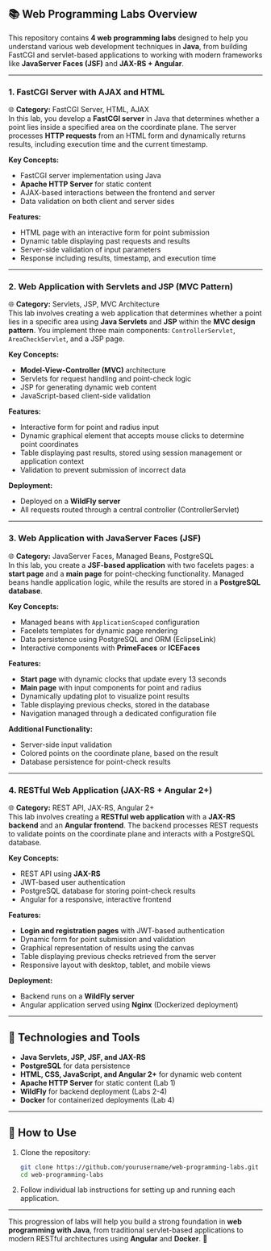 ## 📚 **Web Programming Labs Overview**

This repository contains **4 web programming labs** designed to help you understand various web development techniques in **Java**, from building FastCGI and servlet-based applications to working with modern frameworks like **JavaServer Faces (JSF)** and **JAX-RS + Angular**.

---

### **1. FastCGI Server with AJAX and HTML**
🌐 **Category:** FastCGI Server, HTML, AJAX  
In this lab, you develop a **FastCGI server** in Java that determines whether a point lies inside a specified area on the coordinate plane. The server processes **HTTP requests** from an HTML form and dynamically returns results, including execution time and the current timestamp.

**Key Concepts:**  
- FastCGI server implementation using Java  
- **Apache HTTP Server** for static content  
- AJAX-based interactions between the frontend and server  
- Data validation on both client and server sides  

**Features:**  
- HTML page with an interactive form for point submission  
- Dynamic table displaying past requests and results  
- Server-side validation of input parameters  
- Response including results, timestamp, and execution time

---

### **2. Web Application with Servlets and JSP (MVC Pattern)**
🌐 **Category:** Servlets, JSP, MVC Architecture  
This lab involves creating a web application that determines whether a point lies in a specific area using **Java Servlets** and **JSP** within the **MVC design pattern**. You implement three main components: `ControllerServlet`, `AreaCheckServlet`, and a JSP page.

**Key Concepts:**  
- **Model-View-Controller (MVC)** architecture  
- Servlets for request handling and point-check logic  
- JSP for generating dynamic web content  
- JavaScript-based client-side validation  

**Features:**  
- Interactive form for point and radius input  
- Dynamic graphical element that accepts mouse clicks to determine point coordinates  
- Table displaying past results, stored using session management or application context  
- Validation to prevent submission of incorrect data  

**Deployment:**  
- Deployed on a **WildFly server**  
- All requests routed through a central controller (ControllerServlet)  

---

### **3. Web Application with JavaServer Faces (JSF)**
🌐 **Category:** JavaServer Faces, Managed Beans, PostgreSQL  
In this lab, you create a **JSF-based application** with two facelets pages: a **start page** and a **main page** for point-checking functionality. Managed beans handle application logic, while the results are stored in a **PostgreSQL database**.

**Key Concepts:**  
- Managed beans with `ApplicationScoped` configuration  
- Facelets templates for dynamic page rendering  
- Data persistence using PostgreSQL and ORM (EclipseLink)  
- Interactive components with **PrimeFaces** or **ICEFaces**  

**Features:**  
- **Start page** with dynamic clocks that update every 13 seconds  
- **Main page** with input components for point and radius  
- Dynamically updating plot to visualize point results  
- Table displaying previous checks, stored in the database  
- Navigation managed through a dedicated configuration file  

**Additional Functionality:**  
- Server-side input validation  
- Colored points on the coordinate plane, based on the result  
- Database persistence for point-check results  

---

### **4. RESTful Web Application (JAX-RS + Angular 2+)**
🌐 **Category:** REST API, JAX-RS, Angular 2+  
This lab involves creating a **RESTful web application** with a **JAX-RS backend** and an **Angular frontend**. The backend processes REST requests to validate points on the coordinate plane and interacts with a PostgreSQL database.

**Key Concepts:**  
- REST API using **JAX-RS**  
- JWT-based user authentication  
- PostgreSQL database for storing point-check results  
- Angular for a responsive, interactive frontend  

**Features:**  
- **Login and registration pages** with JWT-based authentication  
- Dynamic form for point submission and validation  
- Graphical representation of results using the canvas  
- Table displaying previous checks retrieved from the server  
- Responsive layout with desktop, tablet, and mobile views  

**Deployment:**  
- Backend runs on a **WildFly server**  
- Angular application served using **Nginx** (Dockerized deployment)  

---

## 🔧 **Technologies and Tools**
- **Java Servlets, JSP, JSF, and JAX-RS**  
- **PostgreSQL** for data persistence  
- **HTML, CSS, JavaScript, and Angular 2+** for dynamic web content  
- **Apache HTTP Server** for static content (Lab 1)  
- **WildFly** for backend deployment (Labs 2-4)  
- **Docker** for containerized deployments (Lab 4)  

---

## 🚀 **How to Use**
1. Clone the repository:
   ```bash
   git clone https://github.com/yourusername/web-programming-labs.git
   cd web-programming-labs
   ```

2. Follow individual lab instructions for setting up and running each application.

---

This progression of labs will help you build a strong foundation in **web programming with Java**, from traditional servlet-based applications to modern RESTful architectures using **Angular** and **Docker**. 🌟
